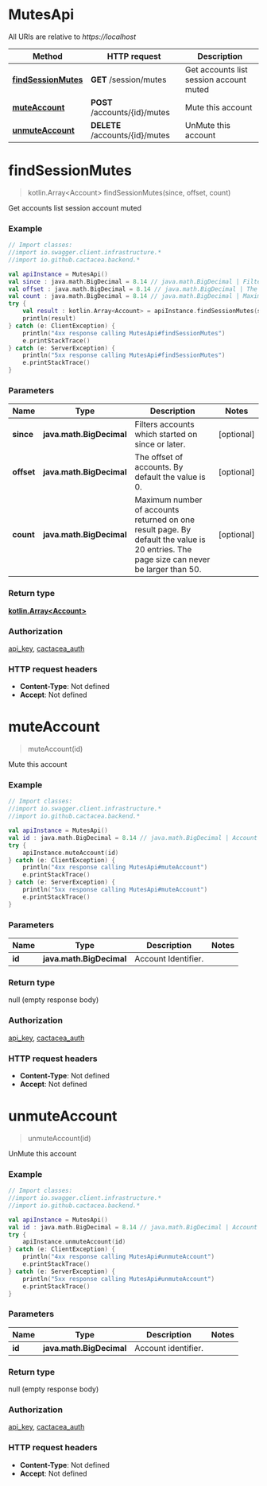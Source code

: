 # MutesApi

All URIs are relative to *https://localhost*

Method | HTTP request | Description
------------- | ------------- | -------------
[**findSessionMutes**](MutesApi.md#findSessionMutes) | **GET** /session/mutes | Get accounts list session account muted
[**muteAccount**](MutesApi.md#muteAccount) | **POST** /accounts/{id}/mutes | Mute this account
[**unmuteAccount**](MutesApi.md#unmuteAccount) | **DELETE** /accounts/{id}/mutes | UnMute this account


<a name="findSessionMutes"></a>
# **findSessionMutes**
> kotlin.Array&lt;Account&gt; findSessionMutes(since, offset, count)

Get accounts list session account muted

### Example
```kotlin
// Import classes:
//import io.swagger.client.infrastructure.*
//import io.github.cactacea.backend.*

val apiInstance = MutesApi()
val since : java.math.BigDecimal = 8.14 // java.math.BigDecimal | Filters accounts which started on since or later.
val offset : java.math.BigDecimal = 8.14 // java.math.BigDecimal | The offset of accounts. By default the value is 0.
val count : java.math.BigDecimal = 8.14 // java.math.BigDecimal | Maximum number of accounts returned on one result page. By default the value is 20 entries. The page size can never be larger than 50.
try {
    val result : kotlin.Array<Account> = apiInstance.findSessionMutes(since, offset, count)
    println(result)
} catch (e: ClientException) {
    println("4xx response calling MutesApi#findSessionMutes")
    e.printStackTrace()
} catch (e: ServerException) {
    println("5xx response calling MutesApi#findSessionMutes")
    e.printStackTrace()
}
```

### Parameters

Name | Type | Description  | Notes
------------- | ------------- | ------------- | -------------
 **since** | **java.math.BigDecimal**| Filters accounts which started on since or later. | [optional]
 **offset** | **java.math.BigDecimal**| The offset of accounts. By default the value is 0. | [optional]
 **count** | **java.math.BigDecimal**| Maximum number of accounts returned on one result page. By default the value is 20 entries. The page size can never be larger than 50. | [optional]

### Return type

[**kotlin.Array&lt;Account&gt;**](Account.md)

### Authorization

[api_key](../README.md#api_key), [cactacea_auth](../README.md#cactacea_auth)

### HTTP request headers

 - **Content-Type**: Not defined
 - **Accept**: Not defined

<a name="muteAccount"></a>
# **muteAccount**
> muteAccount(id)

Mute this account

### Example
```kotlin
// Import classes:
//import io.swagger.client.infrastructure.*
//import io.github.cactacea.backend.*

val apiInstance = MutesApi()
val id : java.math.BigDecimal = 8.14 // java.math.BigDecimal | Account Identifier.
try {
    apiInstance.muteAccount(id)
} catch (e: ClientException) {
    println("4xx response calling MutesApi#muteAccount")
    e.printStackTrace()
} catch (e: ServerException) {
    println("5xx response calling MutesApi#muteAccount")
    e.printStackTrace()
}
```

### Parameters

Name | Type | Description  | Notes
------------- | ------------- | ------------- | -------------
 **id** | **java.math.BigDecimal**| Account Identifier. |

### Return type

null (empty response body)

### Authorization

[api_key](../README.md#api_key), [cactacea_auth](../README.md#cactacea_auth)

### HTTP request headers

 - **Content-Type**: Not defined
 - **Accept**: Not defined

<a name="unmuteAccount"></a>
# **unmuteAccount**
> unmuteAccount(id)

UnMute this account

### Example
```kotlin
// Import classes:
//import io.swagger.client.infrastructure.*
//import io.github.cactacea.backend.*

val apiInstance = MutesApi()
val id : java.math.BigDecimal = 8.14 // java.math.BigDecimal | Account identifier.
try {
    apiInstance.unmuteAccount(id)
} catch (e: ClientException) {
    println("4xx response calling MutesApi#unmuteAccount")
    e.printStackTrace()
} catch (e: ServerException) {
    println("5xx response calling MutesApi#unmuteAccount")
    e.printStackTrace()
}
```

### Parameters

Name | Type | Description  | Notes
------------- | ------------- | ------------- | -------------
 **id** | **java.math.BigDecimal**| Account identifier. |

### Return type

null (empty response body)

### Authorization

[api_key](../README.md#api_key), [cactacea_auth](../README.md#cactacea_auth)

### HTTP request headers

 - **Content-Type**: Not defined
 - **Accept**: Not defined


